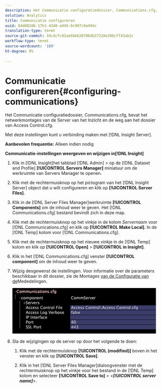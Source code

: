 ```yaml
---
description: Het Communicatie configuratiedossier, Communications.cfg, bevat het netwerkmontages van de Server van het Inzicht en de weg aan het dossier van Access Control.cfg.
solution: Analytics
title: Communicatie configureren
uuid: 04d08206-17b1-4348-a945-0c907c9a494c
translation-type: tm+mt
source-git-commit: 34cdcfc83ae6bb620706db37228e200cff43ab2c
workflow-type: tm+mt
source-wordcount: '189'
ht-degree: 0%

---
```



# Communicatie configureren{#configuring-communications}

Het Communicatie configuratiedossier, Communications.cfg, bevat het netwerkmontages van de Server van het Inzicht en de weg aan het dossier van Access Control.cfg.

Met deze instellingen kunt u verbinding maken met [!DNL Insight Server].

**Aanbevolen frequentie:** Alleen indien nodig

**Communicatie-instellingen weergeven en wijzigen in[!DNL Insight]**

1. Klik in [!DNL Insight]het tabblad [!DNL Admin] > op de [!DNL Dataset and Profile] **[!UICONTROL Servers Manager]** miniatuur om de werkruimte van Servers Manager te openen.
1. Klik met de rechtermuisknop op het pictogram van het [!DNL Insight Server] object dat u wilt configureren en klik op **[!UICONTROL Server Files]**.
1. Klik in de [!DNL Server Files Manager]werkruimte **[!UICONTROL Components]** om de inhoud weer te geven. Het [!DNL Communications.cfg] bestand bevindt zich in deze map.
1. Klik met de rechtermuisknop op het vinkje in de kolom *Servernaam* voor [!DNL Communications.cfg] en klik op **[!UICONTROL Make Local]**. In de [!DNL Temp] kolom voor [!DNL Communications.cfg].
1. Klik met de rechtermuisknop op het nieuwe vinkje in de [!DNL Temp] kolom en klik op **[!UICONTROL Open]** > **[!UICONTROL in Insight]**.
1. Klik in het [!DNL Communications.cfg] venster **[!UICONTROL component]** om de inhoud weer te geven.
1. Wijzig desgewenst de instellingen. Voor informatie over de parameters beschikbaar in dit dossier, zie de Montages [van de Configuratie van de](../../../home/c-inst-svr/c-cfg-stgs-ref/c-comm-cfg-stgs.md#concept-aed00587c7a1432fb487bd154aaea6b1)Mededelingen.

   ![Stapinfo](assets/cfg_communications_examplevalues.png)

1. Sla de wijzigingen op de server op door het volgende te doen:

   1. Klik met de rechtermuisknop **[!UICONTROL (modified)]** boven in het venster en klik op **[!UICONTROL Save]**.

   1. Klik in het [!DNL Server Files Manager]dialoogvenster met de rechtermuisknop op het vinkje voor het bestand in de [!DNL Temp] kolom en selecteer **[!UICONTROL Save to]** > *&lt;**[!UICONTROL server name]**>*.

